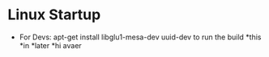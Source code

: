 # Linux Startup
   * For Devs: apt-get install libglu1-mesa-dev uuid-dev to run the build 
   *this
   *in
   *later
   *hi avaer
    
